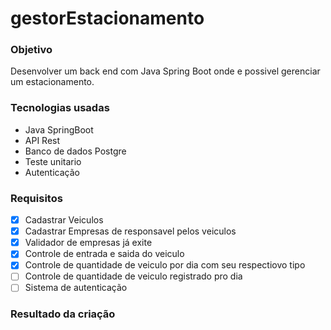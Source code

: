 # gestorEstacionamento

### Objetivo

Desenvolver um back end com Java Spring Boot onde e possivel gerenciar um estacionamento.

### Tecnologias usadas
 - Java SpringBoot
 - API Rest
 - Banco de dados Postgre
 - Teste unitario
 - Autenticação

### Requisitos

- [x] Cadastrar Veiculos
- [x] Cadastrar Empresas de responsavel pelos veiculos
- [x] Validador de empresas já exite
- [x] Controle de entrada e saida do veiculo
- [x] Controle de quantidade de veiculo por dia com seu respectiovo tipo
- [ ] Controle de quantidade de veiculo registrado pro dia
- [ ] Sistema de autenticação

### Resultado da criação


